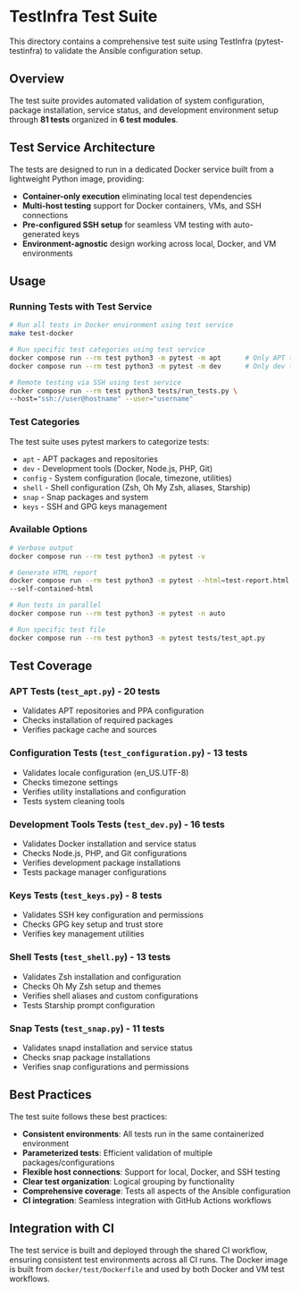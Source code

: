 # TestInfra Test Suite

This directory contains a comprehensive test suite using TestInfra
(pytest-testinfra) to validate the Ansible configuration setup.

## Overview

The test suite provides automated validation of system configuration, package
installation, service status, and development environment setup through
**81 tests** organized in **6 test modules**.

## Test Service Architecture

The tests are designed to run in a dedicated Docker service built from a
lightweight Python image, providing:

- **Container-only execution** eliminating local test dependencies
- **Multi-host testing** support for Docker containers, VMs, and SSH connections
- **Pre-configured SSH setup** for seamless VM testing with auto-generated keys
- **Environment-agnostic** design working across local, Docker, and VM
  environments

## Usage

### Running Tests with Test Service

```bash
# Run all tests in Docker environment using test service
make test-docker

# Run specific test categories using test service
docker compose run --rm test python3 -m pytest -m apt      # Only APT tests
docker compose run --rm test python3 -m pytest -m dev      # Only dev tools

# Remote testing via SSH using test service
docker compose run --rm test python3 tests/run_tests.py \
--host="ssh://user@hostname" --user="username"
```

### Test Categories

The test suite uses pytest markers to categorize tests:

- `apt` - APT packages and repositories
- `dev` - Development tools (Docker, Node.js, PHP, Git)
- `config` - System configuration (locale, timezone, utilities)
- `shell` - Shell configuration (Zsh, Oh My Zsh, aliases, Starship)
- `snap` - Snap packages and system
- `keys` - SSH and GPG keys management

### Available Options

```bash
# Verbose output
docker compose run --rm test python3 -m pytest -v

# Generate HTML report
docker compose run --rm test python3 -m pytest --html=test-report.html \
--self-contained-html

# Run tests in parallel
docker compose run --rm test python3 -m pytest -n auto

# Run specific test file
docker compose run --rm test python3 -m pytest tests/test_apt.py
```

## Test Coverage

### APT Tests (`test_apt.py`) - 20 tests

- Validates APT repositories and PPA configuration
- Checks installation of required packages
- Verifies package cache and sources

### Configuration Tests (`test_configuration.py`) - 13 tests

- Validates locale configuration (en_US.UTF-8)
- Checks timezone settings
- Verifies utility installations and configuration
- Tests system cleaning tools

### Development Tools Tests (`test_dev.py`) - 16 tests

- Validates Docker installation and service status
- Checks Node.js, PHP, and Git configurations
- Verifies development package installations
- Tests package manager configurations

### Keys Tests (`test_keys.py`) - 8 tests

- Validates SSH key configuration and permissions
- Checks GPG key setup and trust store
- Verifies key management utilities

### Shell Tests (`test_shell.py`) - 13 tests

- Validates Zsh installation and configuration
- Checks Oh My Zsh setup and themes
- Verifies shell aliases and custom configurations
- Tests Starship prompt configuration

### Snap Tests (`test_snap.py`) - 11 tests

- Validates snapd installation and service status
- Checks snap package installations
- Verifies snap configurations and permissions

## Best Practices

The test suite follows these best practices:

- **Consistent environments**: All tests run in the same containerized environment
- **Parameterized tests**: Efficient validation of multiple packages/configurations
- **Flexible host connections**: Support for local, Docker, and SSH testing
- **Clear test organization**: Logical grouping by functionality
- **Comprehensive coverage**: Tests all aspects of the Ansible configuration
- **CI integration**: Seamless integration with GitHub Actions workflows

## Integration with CI

The test service is built and deployed through the shared CI workflow, ensuring
consistent test environments across all CI runs. The Docker image is built from
`docker/test/Dockerfile` and used by both Docker and VM test workflows.
